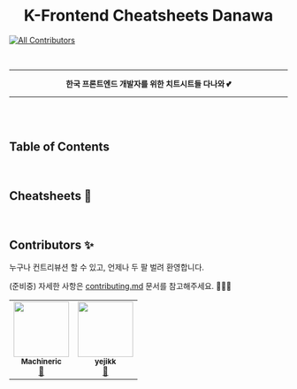 <h1 align="center">
  <br>
  K-Frontend Cheatsheets Danawa
</h1>

<!-- ALL-CONTRIBUTORS-BADGE:START - Do not remove or modify this section -->
[![All Contributors](https://img.shields.io/badge/all_contributors-2-orange.svg?style=flat-square)](#contributors-)
<!-- ALL-CONTRIBUTORS-BADGE:END -->

<br>
<hr>
<p align="center">
	<strong>한국 프론트엔드 개발자를 위한 치트시트들 다나와 💕</strong>
</p>
<hr>
<br>

<br>

## Table of Contents 



<br>

## Cheatsheets 📖

<br>

## Contributors ✨

누구나 컨트리뷰션 할 수 있고, 언제나 두 팔 벌려 환영합니다.

(준비중) 자세한 사항은 [contributing.md](./contributing.md) 문서를 참고해주세요. 🙇🏻‍♂️

<!-- ALL-CONTRIBUTORS-LIST:START - Do not remove or modify this section -->
<!-- prettier-ignore-start -->
<!-- markdownlint-disable -->
<table>
  <tr>
    <td align="center"><a href="https://github.com/Machineric"><img src="https://avatars.githubusercontent.com/u/26497426?v=4?s=100" width="100px;" alt=""/><br /><sub><b>Machineric</b></sub></a><br /><a href="#maintenance-Machineric" title="Maintenance">🚧</a></td>
    <td align="center"><a href="https://github.com/yejikk"><img src="https://avatars.githubusercontent.com/u/45961217?v=4?s=100" width="100px;" alt=""/><br /><sub><b>yejikk</b></sub></a><br /><a href="#maintenance-yejikk" title="Maintenance">🚧</a></td>
  </tr>
</table>

<!-- markdownlint-restore -->
<!-- prettier-ignore-end -->

<!-- ALL-CONTRIBUTORS-LIST:END -->